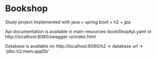 # Bookshop
Study project
Implemented with java + spring boot + h2 + jpa

Api documentation is available in main-resources-bookShopApi.yaml
or
http://localhost:8080/swagger-ui/index.html

Database is available on http://localhost:8080/h2 ->  database url -> 'jdbc:h2:mem:appDb'
